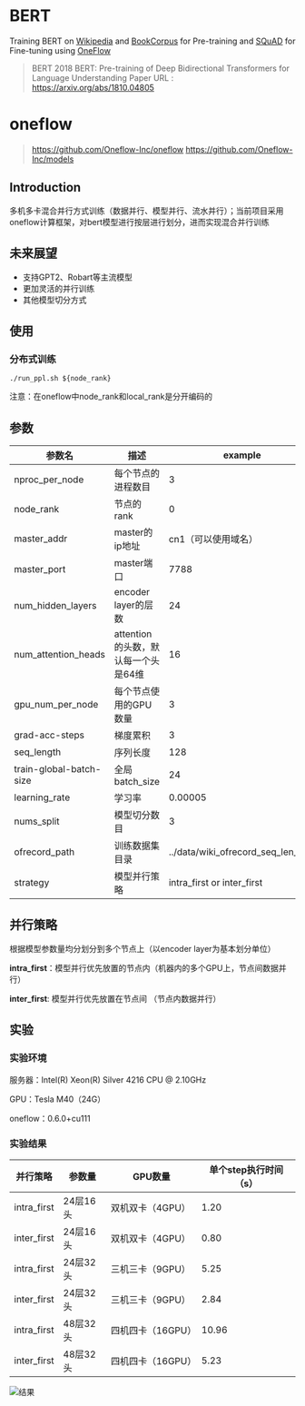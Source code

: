 # BERT

Training BERT on [Wikipedia](https://dumps.wikimedia.org/) and [BookCorpus](http://yknzhu.wixsite.com/mbweb) for Pre-training and [SQuAD](https://oneflow-public.oss-cn-beijing.aliyuncs.com/datasets/squad_dataset_tools.tgz) for Fine-tuning using [OneFlow](https://github.com/Oneflow-Inc/oneflow#install-with-pip-package)

> BERT 2018 BERT: Pre-training of Deep Bidirectional Transformers for Language Understanding
> Paper URL : https://arxiv.org/abs/1810.04805


# oneflow
> https://github.com/Oneflow-Inc/oneflow
> https://github.com/Oneflow-Inc/models

## Introduction
多机多卡混合并行方式训练（数据并行、模型并行、流水并行）；当前项目采用oneflow计算框架，对bert模型进行按层进行划分，进而实现混合并行训练

## 未来展望
- 支持GPT2、Robart等主流模型
- 更加灵活的并行训练
- 其他模型切分方式

## 使用
### 分布式训练
```shell
./run_ppl.sh ${node_rank}
```
注意：在oneflow中node_rank和local_rank是分开编码的

## 参数
参数名 | 描述 | example
-|-|-|
nproc_per_node | 每个节点的进程数目 | 3
node_rank | 节点的rank | 0
master_addr | master的ip地址 | cn1（可以使用域名）
master_port | master端口 | 7788
num_hidden_layers | encoder layer的层数 | 24
num_attention_heads | attention的头数，默认每一个头是64维 | 16
gpu_num_per_node | 每个节点使用的GPU数量 | 3
grad-acc-steps | 梯度累积 | 3
seq_length | 序列长度 | 128
train-global-batch-size | 全局batch_size | 24
learning_rate | 学习率 | 0.00005
nums_split | 模型切分数目 | 3
ofrecord_path | 训练数据集目录 | ../data/wiki_ofrecord_seq_len_128
strategy | 模型并行策略 | intra_first or inter_first

## 并行策略

根据模型参数量均分划分到多个节点上（以encoder layer为基本划分单位）

<strong>intra_first</strong>：模型并行优先放置的节点内（机器内的多个GPU上，节点间数据并行）

<strong>inter_first</strong>: 模型并行优先放置在节点间 （节点内数据并行）

## 实验
### 实验环境

服务器：Intel(R) Xeon(R) Silver 4216 CPU @ 2.10GHz

GPU：Tesla M40（24G）

oneflow：0.6.0+cu111

### 实验结果
并行策略 | 参数量 | GPU数量 | 单个step执行时间（s） |
-|-|-|-|
intra_first |  24层16头 | 双机双卡（4GPU） | 1.20 |
inter_first | 24层16头 | 双机双卡（4GPU） | 0.80 |
intra_first |  24层32头 | 三机三卡（9GPU） | 5.25 |
inter_first | 24层32头 | 三机三卡（9GPU） | 2.84 |
intra_first |  48层32头 | 四机四卡（16GPU） | 10.96 |
inter_first | 48层32头 | 四机四卡（16GPU） | 5.23 |

![结果](https://github.com/muzhailong/pddl/images/result.jpg?raw=true)